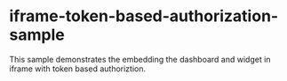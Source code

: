 # iframe-token-based-authorization-sample
This sample demonstrates the embedding the dashboard and widget in iframe with token based authoriztion.
